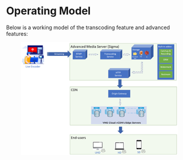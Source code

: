 # Operating Model

Below is a working model of the transcoding feature and advanced features:

<figure><img src="../../../.gitbook/assets/image (1) (1) (1) (1).png" alt=""><figcaption></figcaption></figure>

